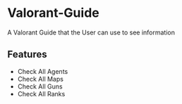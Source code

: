 # Valorant-Guide
 A Valorant Guide that the User can use to see information

 ## Features

 - Check All Agents
- Check All Maps
- Check All Guns
- Check All Ranks

